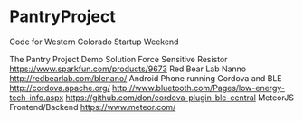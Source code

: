 # PantryProject
Code for Western Colorado Startup Weekend

The Pantry Project Demo Solution
    Force Sensitive Resistor
        https://www.sparkfun.com/products/9673
    Red Bear Lab Nanno  
        http://redbearlab.com/blenano/
    Android Phone running Cordova and BLE
        http://cordova.apache.org/
        http://www.bluetooth.com/Pages/low-energy-tech-info.aspx
        https://github.com/don/cordova-plugin-ble-central
    MeteorJS Frontend/Backend
        https://www.meteor.com/
